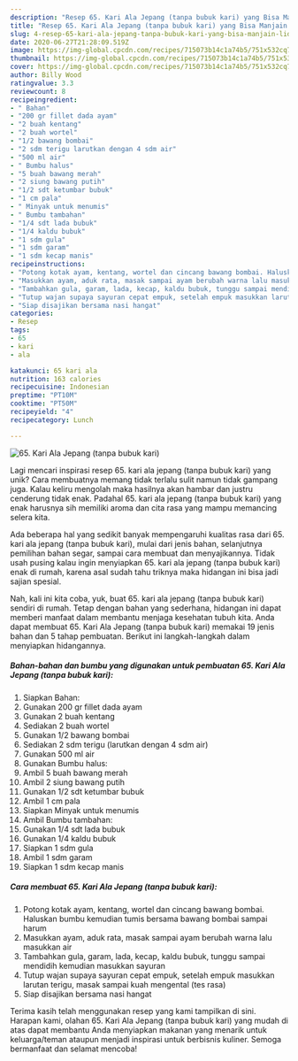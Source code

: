 ```yaml
---
description: "Resep 65. Kari Ala Jepang (tanpa bubuk kari) yang Bisa Manjain Lidah"
title: "Resep 65. Kari Ala Jepang (tanpa bubuk kari) yang Bisa Manjain Lidah"
slug: 4-resep-65-kari-ala-jepang-tanpa-bubuk-kari-yang-bisa-manjain-lidah
date: 2020-06-27T21:28:09.519Z
image: https://img-global.cpcdn.com/recipes/715073b14c1a74b5/751x532cq70/65-kari-ala-jepang-tanpa-bubuk-kari-foto-resep-utama.jpg
thumbnail: https://img-global.cpcdn.com/recipes/715073b14c1a74b5/751x532cq70/65-kari-ala-jepang-tanpa-bubuk-kari-foto-resep-utama.jpg
cover: https://img-global.cpcdn.com/recipes/715073b14c1a74b5/751x532cq70/65-kari-ala-jepang-tanpa-bubuk-kari-foto-resep-utama.jpg
author: Billy Wood
ratingvalue: 3.3
reviewcount: 8
recipeingredient:
- " Bahan"
- "200 gr fillet dada ayam"
- "2 buah kentang"
- "2 buah wortel"
- "1/2 bawang bombai"
- "2 sdm terigu larutkan dengan 4 sdm air"
- "500 ml air"
- " Bumbu halus"
- "5 buah bawang merah"
- "2 siung bawang putih"
- "1/2 sdt ketumbar bubuk"
- "1 cm pala"
- " Minyak untuk menumis"
- " Bumbu tambahan"
- "1/4 sdt lada bubuk"
- "1/4 kaldu bubuk"
- "1 sdm gula"
- "1 sdm garam"
- "1 sdm kecap manis"
recipeinstructions:
- "Potong kotak ayam, kentang, wortel dan cincang bawang bombai. Haluskan bumbu kemudian tumis bersama bawang bombai sampai harum"
- "Masukkan ayam, aduk rata, masak sampai ayam berubah warna lalu masukkan air"
- "Tambahkan gula, garam, lada, kecap, kaldu bubuk, tunggu sampai mendidih kemudian masukkan sayuran"
- "Tutup wajan supaya sayuran cepat empuk, setelah empuk masukkan larutan terigu, masak sampai kuah mengental (tes rasa)"
- "Siap disajikan bersama nasi hangat"
categories:
- Resep
tags:
- 65
- kari
- ala

katakunci: 65 kari ala 
nutrition: 163 calories
recipecuisine: Indonesian
preptime: "PT10M"
cooktime: "PT50M"
recipeyield: "4"
recipecategory: Lunch

---
```



![65. Kari Ala Jepang (tanpa bubuk kari)](https://img-global.cpcdn.com/recipes/715073b14c1a74b5/751x532cq70/65-kari-ala-jepang-tanpa-bubuk-kari-foto-resep-utama.jpg)

Lagi mencari inspirasi resep 65. kari ala jepang (tanpa bubuk kari) yang unik? Cara membuatnya memang tidak terlalu sulit namun tidak gampang juga. Kalau keliru mengolah maka hasilnya akan hambar dan justru cenderung tidak enak. Padahal 65. kari ala jepang (tanpa bubuk kari) yang enak harusnya sih memiliki aroma dan cita rasa yang mampu memancing selera kita.

Ada beberapa hal yang sedikit banyak mempengaruhi kualitas rasa dari 65. kari ala jepang (tanpa bubuk kari), mulai dari jenis bahan, selanjutnya pemilihan bahan segar, sampai cara membuat dan menyajikannya. Tidak usah pusing kalau ingin menyiapkan 65. kari ala jepang (tanpa bubuk kari) enak di rumah, karena asal sudah tahu triknya maka hidangan ini bisa jadi sajian spesial.




Nah, kali ini kita coba, yuk, buat 65. kari ala jepang (tanpa bubuk kari) sendiri di rumah. Tetap dengan bahan yang sederhana, hidangan ini dapat memberi manfaat dalam membantu menjaga kesehatan tubuh kita. Anda dapat membuat 65. Kari Ala Jepang (tanpa bubuk kari) memakai 19 jenis bahan dan 5 tahap pembuatan. Berikut ini langkah-langkah dalam menyiapkan hidangannya.

<!--inarticleads1-->

##### Bahan-bahan dan bumbu yang digunakan untuk pembuatan 65. Kari Ala Jepang (tanpa bubuk kari):

1. Siapkan  Bahan:
1. Gunakan 200 gr fillet dada ayam
1. Gunakan 2 buah kentang
1. Sediakan 2 buah wortel
1. Gunakan 1/2 bawang bombai
1. Sediakan 2 sdm terigu (larutkan dengan 4 sdm air)
1. Gunakan 500 ml air
1. Gunakan  Bumbu halus:
1. Ambil 5 buah bawang merah
1. Ambil 2 siung bawang putih
1. Gunakan 1/2 sdt ketumbar bubuk
1. Ambil 1 cm pala
1. Siapkan  Minyak untuk menumis
1. Ambil  Bumbu tambahan:
1. Gunakan 1/4 sdt lada bubuk
1. Gunakan 1/4 kaldu bubuk
1. Siapkan 1 sdm gula
1. Ambil 1 sdm garam
1. Siapkan 1 sdm kecap manis




<!--inarticleads2-->

##### Cara membuat 65. Kari Ala Jepang (tanpa bubuk kari):

1. Potong kotak ayam, kentang, wortel dan cincang bawang bombai. Haluskan bumbu kemudian tumis bersama bawang bombai sampai harum
1. Masukkan ayam, aduk rata, masak sampai ayam berubah warna lalu masukkan air
1. Tambahkan gula, garam, lada, kecap, kaldu bubuk, tunggu sampai mendidih kemudian masukkan sayuran
1. Tutup wajan supaya sayuran cepat empuk, setelah empuk masukkan larutan terigu, masak sampai kuah mengental (tes rasa)
1. Siap disajikan bersama nasi hangat




Terima kasih telah menggunakan resep yang kami tampilkan di sini. Harapan kami, olahan 65. Kari Ala Jepang (tanpa bubuk kari) yang mudah di atas dapat membantu Anda menyiapkan makanan yang menarik untuk keluarga/teman ataupun menjadi inspirasi untuk berbisnis kuliner. Semoga bermanfaat dan selamat mencoba!
